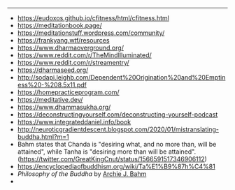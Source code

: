 ***

- https://eudoxos.github.io/cfitness/html/cfitness.html
- https://meditationbook.page/
- https://meditationstuff.wordpress.com/community/
- https://frankyang.wtf/resources
- https://www.dharmaoverground.org/
- https://www.reddit.com/r/TheMindIlluminated/
- https://www.reddit.com/r/streamentry/
- https://dharmaseed.org/
- http://sodapi.leighb.com/Dependent%20Origination%20and%20Emptiness%20-%208.5x11.pdf
- https://homepracticeprogram.com/
- https://meditative.dev/
- https://www.dhammasukha.org/
- https://deconstructingyourself.com/deconstructing-yourself-podcast
- https://www.integrateddaniel.info/book
- http://neuroticgradientdescent.blogspot.com/2020/01/mistranslating-buddha.html?m=1
- Bahm states that Chanda is "desiring what, and no more than, will be attained", while Tanha is "desiring more than will be attained". (https://twitter.com/GreatKingCnut/status/1566591517346906112)
- https://encyclopediaofbuddhism.org/wiki/Ta%E1%B9%87h%C4%81
- _Philosophy of the Buddha_ by [Archie J. Bahm](https://encyclopediaofbuddhism.org/index.php?title=Archie_J._Bahm&action=edit&redlink=1 "Archie J. Bahm (page does not exist)")
- 